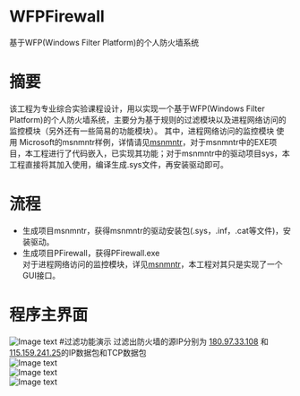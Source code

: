 # WFPFirewall
基于WFP(Windows Filter Platform)的个人防火墙系统

# 摘要
该工程为专业综合实验课程设计，用以实现一个基于WFP(Windows Filter Platform)的个人防火墙系统，主要分为基于规则的过滤模块以及进程网络访问的监控模块（另外还有一些简易的功能模块）。
其中，进程网络访问的监控模块 使用 Microsoft的msnmntr样例，详情请见[msnmntr](https://github.com/Microsoft/Windows-driver-samples/tree/master/network/trans/msnmntr)，对于msnmntr中的EXE项目，本工程进行了代码嵌入，已实现其功能；对于msnmntr中的驱动项目sys，本工程直接将其加入使用，编译生成.sys文件，再安装驱动即可。

# 流程
* 生成项目msnmntr，获得msnmntr的驱动安装包(.sys，.inf，.cat等文件)，安装驱动。</br>
* 生成项目PFirewall，获得PFirewall.exe  </br>
对于进程网络访问的监控模块，详见[msnmntr](https://github.com/Microsoft/Windows-driver-samples/tree/master/network/trans/msnmntr)，本工程对其只是实现了一个GUI接口。

# 程序主界面
![Image text](https://github.com/raymon-tian/WFPFirewall/blob/master/ImageFolder/main.png)
#过滤功能演示
过滤出防火墙的源IP分别为 [180.97.33.108](http://180.97.33.108/) 和 [115.159.241.25](http://115.159.241.95/)的IP数据包和TCP数据包</br>
![Image text](https://github.com/raymon-tian/WFPFirewall/blob/master/ImageFolder/filter.png)</br>
![Image text](https://github.com/raymon-tian/WFPFirewall/blob/master/ImageFolder/r1.png)</br>
![Image text](https://github.com/raymon-tian/WFPFirewall/blob/master/ImageFolder/r2.png)</br>
